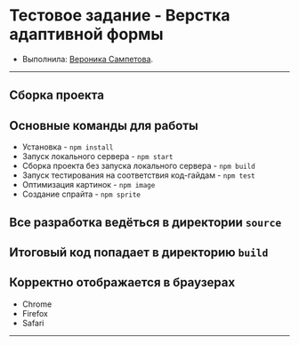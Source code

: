 # Тестовое задание - Верстка адаптивной формы

* Выполнила: [Вероника Сампетова](https://up.htmlacademy.ru/adaptive/19/user/1236041).
---

## Сборка проекта
## Основные команды для работы
* Установка - `npm install`
* Запуск локального сервера - `npm start`
* Сборка проекта без запуска локального сервера - `npm build`
* Запуск тестирования на соответствия код-гайдам - `npm test`
* Оптимизация картинок - `npm image`
* Создание спрайта - `npm sprite`

## Все разработка ведёться в директории `source`
## Итоговый код попадает в директорию `build`

## Корректно отображается в браузерах

* Chrome
* Firefox
* Safari
****

